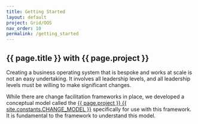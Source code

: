```yaml
---
title: Getting Started
layout: default
project: Grid/OOS
nav_order: 10
permalink: /getting_started
---
```


## {{ page.title }} with {{ page.project }}

Creating a business operating system that is bespoke and works at scale is not an easy undertaking. It involves all leadership levels, and all leadership levels must be willing to make significant changes.

While there are change facilitation frameworks in place, we developed a conceptual model called the [{{ page.project }} {{ site.constants.CHANGE_MODEL }}](/GridOS/concepts/change_model) specifically for use with this framework. It is fundamental to the framework to understand this model.
